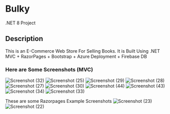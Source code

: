 # Bulky
.NET 8 Project

## Description 
This is an E-Commerce Web Store For Selling Books. 
It is Built Using .NET MVC + RazorPages + Bootstrap + Azure Deployment + Firebase DB

### Here are Some Screenshots (MVC)
![Screenshot (32)](https://user-images.githubusercontent.com/65925922/231455554-0de1696e-b6c8-4acd-b515-e15463009783.png)
![Screenshot (25)](https://user-images.githubusercontent.com/65925922/231163935-71438786-370c-4260-88b1-ed24269f442d.png)
![Screenshot (29)](https://user-images.githubusercontent.com/65925922/231163913-682576e5-0741-47d7-aed8-eeb13d86d0a2.png)
![Screenshot (28)](https://user-images.githubusercontent.com/65925922/231163919-5e5bb3b8-739a-4a1a-b4d1-193915631400.png)
![Screenshot (27)](https://user-images.githubusercontent.com/65925922/231163923-935824f8-cfb9-469d-a984-3b5e0d566c2a.png)
![Screenshot (30)](https://user-images.githubusercontent.com/65925922/231163903-9cb4ca42-3dff-4dbf-a8e2-2cb9f9b2d4c2.png)
![Screenshot (44)](https://user-images.githubusercontent.com/65925922/231455538-6c5846d9-819c-4899-9342-14741478adc6.png)
![Screenshot (43)](https://user-images.githubusercontent.com/65925922/231455545-d71e7f7f-0c2d-43c5-bb6e-402c217db316.png)
![Screenshot (34)](https://user-images.githubusercontent.com/65925922/231455548-0fd57b0c-1e5d-4951-8871-4bd7e076cf97.png)
![Screenshot (33)](https://user-images.githubusercontent.com/65925922/231455551-fbec5c0a-943a-48f0-95d1-0321cfea8af0.png)

These are some Razorpages Example Screenshots
![Screenshot (23)](https://user-images.githubusercontent.com/65925922/230773577-584a597b-5e18-44e8-ad4f-7dff394ef20b.png)
![Screenshot (22)](https://user-images.githubusercontent.com/65925922/230773582-7a601d12-9815-4c4e-9898-3adff99e3d01.png)







